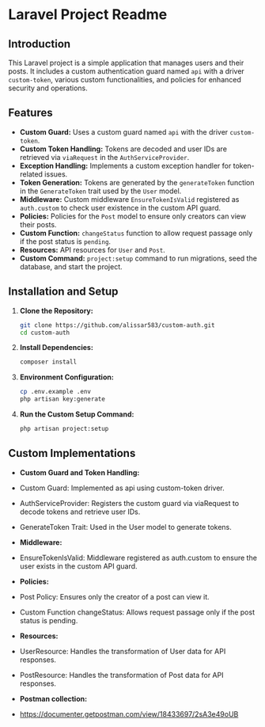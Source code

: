 # Laravel Project Readme

## Introduction

This Laravel project is a simple application that manages users and their posts. It includes a custom authentication guard named `api` with a driver `custom-token`, various custom functionalities, and policies for enhanced security and operations.

## Features

- **Custom Guard:** Uses a custom guard named `api` with the driver `custom-token`.
- **Custom Token Handling:** Tokens are decoded and user IDs are retrieved via `viaRequest` in the `AuthServiceProvider`.
- **Exception Handling:** Implements a custom exception handler for token-related issues.
- **Token Generation:** Tokens are generated by the `generateToken` function in the `GenerateToken` trait used by the `User` model.
- **Middleware:** Custom middleware `EnsureTokenIsValid` registered as `auth.custom` to check user existence in the custom API guard.
- **Policies:** Policies for the `Post` model to ensure only creators can view their posts.
- **Custom Function:** `changeStatus` function to allow request passage only if the post status is `pending`.
- **Resources:** API resources for `User` and `Post`.
- **Custom Command:** `project:setup` command to run migrations, seed the database, and start the project.

## Installation and Setup

1. **Clone the Repository:**
   ```sh
   git clone https://github.com/alissar583/custom-auth.git
   cd custom-auth

2. **Install Dependencies:**
   ```sh
   composer install
   
3. **Environment Configuration:**
   ```sh
   cp .env.example .env
   php artisan key:generate

4. **Run the Custom Setup Command:**
   ```sh
   php artisan project:setup

## Custom Implementations
- **Custom Guard and Token Handling:**

- Custom Guard: Implemented as api using custom-token driver.
- AuthServiceProvider: Registers the custom guard via viaRequest to decode tokens and retrieve user IDs.
- GenerateToken Trait: Used in the User model to generate tokens.

- **Middleware:**
- EnsureTokenIsValid: Middleware registered as auth.custom to ensure the user exists in the custom API guard.

- **Policies:**
- Post Policy: Ensures only the creator of a post can view it.
- Custom Function changeStatus: Allows request passage only if the post status is pending.

- **Resources:**
- UserResource: Handles the transformation of User data for API responses.
- PostResource: Handles the transformation of Post data for API responses.

- **Postman collection:**
- https://documenter.getpostman.com/view/18433697/2sA3e49oUB

